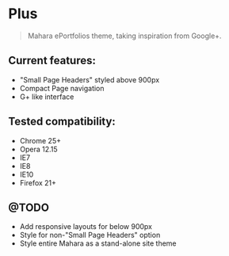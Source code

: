 Plus
======================

> Mahara ePortfolios theme, taking inspiration from Google+.

## Current features:

 * "Small Page Headers" styled above 900px
 * Compact Page navigation
 * G+ like interface
## Tested compatibility:
 * Chrome 25+
 * Opera 12.15
 * IE7
 * IE8
 * IE10
 * Firefox 21+
## @TODO 
 * Add responsive layouts for below 900px
 * Style for non-"Small Page Headers" option
 * Style entire Mahara as a stand-alone site theme
